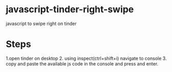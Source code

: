 # javascript-tinder-right-swipe
javascript  to swipe right on tinder

# Steps 
1.open tinder on desktop
2. using inspect(ctrl+shift+i) navigate to console
3. copy and paste the available js code in the console and press and enter.



